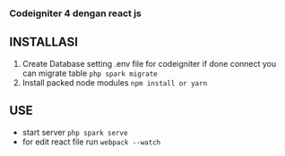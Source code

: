 ### Codeigniter 4 dengan react js

## INSTALLASI

1. Create Database setting .env file for codeigniter if done connect you can migrate table
   `php spark migrate`
2. Install packed node modules
   `npm install or yarn`

## USE

- start server `php spark serve`
- for edit react file run `webpack --watch`
